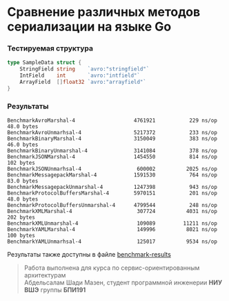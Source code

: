 # Сравнение различных методов сериализации на языке Go

### Тестируемая структура

```Go
type SampleData struct {
	StringField string    `avro:"stringfield"`
	IntField    int       `avro:"intfield"`
	ArrayField  []float32 `avro:"arrayfield"`
}
```

### Результаты

```
BenchmarkAvroMarshal-4                	 4761921	       229 ns/op	        48.0 bytes
BenchmarkAvroUnmarhsal-4              	 5217372	       233 ns/op
BenchmarkBinaryMarshal-4              	 3150049	       383 ns/op	        46.0 bytes
BenchmarkBinaryUnmarshal-4            	 3141084	       378 ns/op
BenchmarkJSONMarshal-4                	 1454550	       814 ns/op	       102 bytes
BenchmarkJSONUnmarhsal-4              	  600002	      2025 ns/op
BenchmarkMessagepackMarshal-4         	 1591530	       764 ns/op	        83.0 bytes
BenchmarkMessagepackUnmarshal-4       	 1247398	       943 ns/op
BenchmarkProtocolBuffersMarshal-4     	 5970151	       201 ns/op	        48.0 bytes
BenchmarkProtocolBuffersUnmarshal-4   	 4799544	       248 ns/op
BenchmarkXMLMarshal-4                 	  307724	      4031 ns/op	       202 bytes
BenchmarkXMLUnmarshal-4               	  109089	     11211 ns/op
BenchmarkYAMLMarshal-4                	  149996	      8021 ns/op	       100 bytes
BenchmarkYAMLUnmarhsal-4              	  125017	      9534 ns/op
```

Результаты также доступны в файле [benchmark-results](benchmark-results.txt)

> Работа выполнена для курса по сервис-ориентированным архитектурам <br/>
> Абдельсалам Шади Мазен, студент программной инженерии **НИУ ВШЭ** группы **БПИ191**
